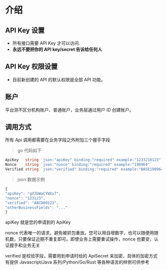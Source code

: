 # 介绍

## API Key 设置

- 所有接口需要 API Key 才可以访问.
- **永远不要把你的 API key/secret 告诉给任何人**

## API Key 权限设置

- 目前新创建的 API 的默认权限是全部 API 功能。

## 账户

平台测不区分机构账户、普通账户，业务层通过用户 ID 创建账户。

## 调用方式

所有 Api 调用都需要在业务字段之外附加三个握手字段

> go 代码如下

```go
ApiKey   string `json:"apiKey" binding:"required" example:"1233210123"`
Nonce    string `json:"nonce" binding:"required" example:"198964"`
Verified string `json:"verified" binding:"required" example:"BASE198964"`
```

> json 数据示例

```javascript
{
"apiKey": "gX3bWaCYWXx7",
"nonce": "123123",
"verified": "ABCD09123",
"otherBusinessFields": "..."
}
```

apiKey 就是您的申请到的 ApiKey

nonce 代表唯一的请求，避免被抓包重放。您可以用自增数字，也可以随便用随机数，只要保证近期不重复即可。即使业务上需要重试操作，nonce 也要变，认证握手和业务无关

verified 是校验字段，需要用到申请时给的 ApiSecret 来加密，具体的加密方式有提供 Javascript/Java 系列/Python/Go/Rust 等各种语言的样例可供参考
